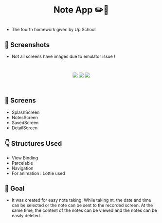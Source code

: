# <p align="center"> Note App ✏️📓 </p>

- The fourth homework given by Up School

<!-- Screenshots -->
## 📸 Screenshots

- Not all screens have images due to emulator issue !

<br>

<p align="center">
  <img src="https://github.com/TugceAras/NoteApp/assets/79931228/c56ae23e-8c7f-4277-88dc-014a5d006362"/>
  <img src="https://github.com/TugceAras/NoteApp/assets/79931228/bc1795fe-2903-4039-bacf-dcfabd1e4513"/> 
  <img src="https://github.com/TugceAras/NoteApp/assets/79931228/4688fcb5-7adb-4659-9f05-ce51b0c26946"/> 
</p>
<br>

## 📱 Screens
- SplashScreen
- NotesScreen
- SavedScreen
- DetailScreen

<!-- Technologies -->
## :point_down: Structures Used
- View Binding 
- Parcelable
- Navigation
- For animation : Lottie used

## 🎯 Goal
- It was created for easy note taking. While taking nt, the date and time can be selected or the note can be sent to the recorded screen. At the same time, the content of the notes can be viewed and the notes can be easily deleted.

